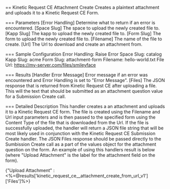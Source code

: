   == Kinetic Request CE Attachment Create
  Creates a plaintext attachment and uploads it to a Kinetic Request CE Form.

=== Parameters
[Error Handling]
  Determine what to return if an error is encountered.
[Space Slug]
  The space to upload the newly created file to.
[Kapp Slug]
  The kapp to upload the newly created file to.
[Form Slug]
  The form to upload the newly created file to.
[Filename]
  The name of the file to create.
[Url]
  The Url to download and create an attachment from.

=== Sample Configuration
Error Handling:         Raise Error
Space Slug:             catalog
Kapp Slug:              acme
Form Slug:              attachment-form
Filename:               hello-world.txt
File Url:               https://my-server.com/files/smileyface

=== Results
[Handler Error Message]
  Error message if an error was encountered and Error Handling is set to "Error Message".
[Files]
  The JSON response that is returned from Kinetic Request CE after uploading a
  file. This will the text that should be submitted as an attachment question
  value for a Submission Create call.

=== Detailed Description
This handler creates a an attachment and uploads it to a Kinetic Request
CE form. The file is created using the Filename and Url input parameters
and is then passed to the specified form using the Content Type of the file that is downloaded
from the Url. If the file is successfully uploaded, the handler will return a JSON file string
that will be most likely used in conjunction with the Kinetic Request CE
Submission Create handler. The JSON Files response should be passed directly to
the Sumbission Create call as a part of the values object for the attachment
question on the form. An example of using this handlers result is below (where
"Upload Attachment" is the label for the attachment field on the form).

{"Upload Attachment" : <%=@results['kinetic_request_ce__attachment_create_from_url_v1']['Files']%>}
